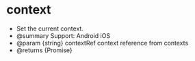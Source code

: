 # context

* Set the current context.
* @summary Support: Android iOS
* @param {string} contextRef context reference from contexts
* @returns {Promise}